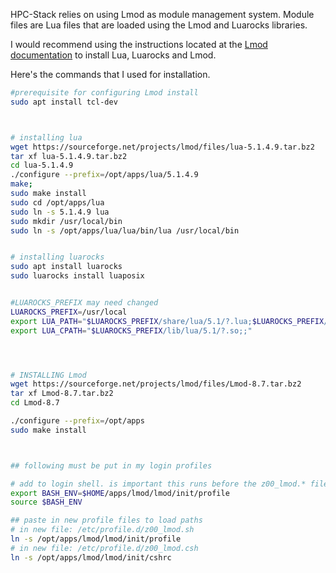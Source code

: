 HPC-Stack relies on using Lmod as module management system. Module files are Lua files that are loaded using the Lmod and Luarocks libraries.

I would recommend using the instructions located at the [Lmod documentation](https://lmod.readthedocs.io/en/latest/030_installing.html) to install Lua, Luarocks and Lmod.

Here's the commands that I used for installation.

```bash
#prerequisite for configuring Lmod install
sudo apt install tcl-dev



# installing lua
wget https://sourceforge.net/projects/lmod/files/lua-5.1.4.9.tar.bz2
tar xf lua-5.1.4.9.tar.bz2
cd lua-5.1.4.9
./configure --prefix=/opt/apps/lua/5.1.4.9
make; 
sudo make install
sudo cd /opt/apps/lua
sudo ln -s 5.1.4.9 lua
sudo mkdir /usr/local/bin
sudo ln -s /opt/apps/lua/lua/bin/lua /usr/local/bin


# installing luarocks
sudo apt install luarocks
sudo luarocks install luaposix


#LUAROCKS_PREFIX may need changed
LUAROCKS_PREFIX=/usr/local
export LUA_PATH="$LUAROCKS_PREFIX/share/lua/5.1/?.lua;$LUAROCKS_PREFIX/share/lua/5.1/?/init.lua;;"
export LUA_CPATH="$LUAROCKS_PREFIX/lib/lua/5.1/?.so;;"




# INSTALLING Lmod
wget https://sourceforge.net/projects/lmod/files/Lmod-8.7.tar.bz2
tar xf Lmod-8.7.tar.bz2
cd Lmod-8.7

./configure --prefix=/opt/apps
sudo make install



## following must be put in my login profiles

# add to login shell. is important this runs before the z00_lmod.* files
export BASH_ENV=$HOME/apps/lmod/lmod/init/profile
source $BASH_ENV

## paste in new profile files to load paths
# in new file: /etc/profile.d/z00_lmod.sh
ln -s /opt/apps/lmod/lmod/init/profile
# in new file: /etc/profile.d/z00_lmod.csh
ln -s /opt/apps/lmod/lmod/init/cshrc
```